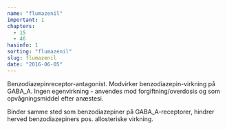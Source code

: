 ```yaml
---
name: "flumazenil"
important: 1
chapters:
  - 15
  - 46
hasinfo: 1
sorting: "flumazenil"
slug: flumazenil
date: "2016-06-05"
---
```


Benzodiazepinreceptor-antagonist. Modvirker benzodiazepin-virkning på GABA_A.
Ingen egenvirkning - anvendes mod forgiftning/overdosis og som opvågningsmiddel
efter anæstesi.

Binder samme sted som benzodiazepiner på GABA_A-receptorer, hindrer herved
benzodiazepiners pos. allosteriske virkning.
